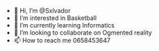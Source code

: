 - 👋 Hi, I’m @Sxlvador 
- 👀 I’m interested in Basketball
- 🌱 I’m currently learning Informatics
- 💞️ I’m looking to collaborate on Ogmented reality
- 📫 How to reach me 0658453647

<!---
Sxlvador/Sxlvador is a ✨ special ✨ repository because its `README.md` (this file) appears on your GitHub profile.
You can click the Preview link to take a look at your changes.
--->
